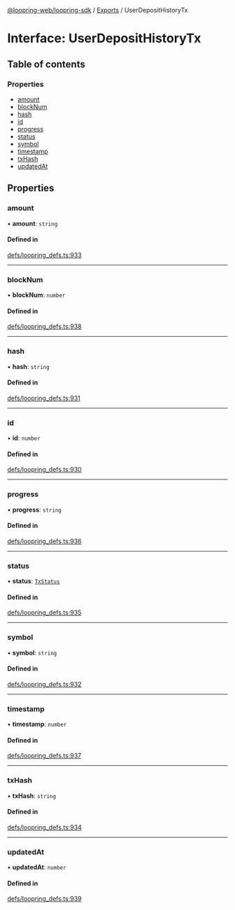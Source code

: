 [@loopring-web/loopring-sdk](../README.md) / [Exports](../modules.md) / UserDepositHistoryTx

# Interface: UserDepositHistoryTx

## Table of contents

### Properties

- [amount](UserDepositHistoryTx.md#amount)
- [blockNum](UserDepositHistoryTx.md#blocknum)
- [hash](UserDepositHistoryTx.md#hash)
- [id](UserDepositHistoryTx.md#id)
- [progress](UserDepositHistoryTx.md#progress)
- [status](UserDepositHistoryTx.md#status)
- [symbol](UserDepositHistoryTx.md#symbol)
- [timestamp](UserDepositHistoryTx.md#timestamp)
- [txHash](UserDepositHistoryTx.md#txhash)
- [updatedAt](UserDepositHistoryTx.md#updatedat)

## Properties

### amount

• **amount**: `string`

#### Defined in

[defs/loopring_defs.ts:933](https://github.com/Loopring/loopring_sdk/blob/ee2acc4/src/defs/loopring_defs.ts#L933)

___

### blockNum

• **blockNum**: `number`

#### Defined in

[defs/loopring_defs.ts:938](https://github.com/Loopring/loopring_sdk/blob/ee2acc4/src/defs/loopring_defs.ts#L938)

___

### hash

• **hash**: `string`

#### Defined in

[defs/loopring_defs.ts:931](https://github.com/Loopring/loopring_sdk/blob/ee2acc4/src/defs/loopring_defs.ts#L931)

___

### id

• **id**: `number`

#### Defined in

[defs/loopring_defs.ts:930](https://github.com/Loopring/loopring_sdk/blob/ee2acc4/src/defs/loopring_defs.ts#L930)

___

### progress

• **progress**: `string`

#### Defined in

[defs/loopring_defs.ts:936](https://github.com/Loopring/loopring_sdk/blob/ee2acc4/src/defs/loopring_defs.ts#L936)

___

### status

• **status**: [`TxStatus`](../enums/TxStatus.md)

#### Defined in

[defs/loopring_defs.ts:935](https://github.com/Loopring/loopring_sdk/blob/ee2acc4/src/defs/loopring_defs.ts#L935)

___

### symbol

• **symbol**: `string`

#### Defined in

[defs/loopring_defs.ts:932](https://github.com/Loopring/loopring_sdk/blob/ee2acc4/src/defs/loopring_defs.ts#L932)

___

### timestamp

• **timestamp**: `number`

#### Defined in

[defs/loopring_defs.ts:937](https://github.com/Loopring/loopring_sdk/blob/ee2acc4/src/defs/loopring_defs.ts#L937)

___

### txHash

• **txHash**: `string`

#### Defined in

[defs/loopring_defs.ts:934](https://github.com/Loopring/loopring_sdk/blob/ee2acc4/src/defs/loopring_defs.ts#L934)

___

### updatedAt

• **updatedAt**: `number`

#### Defined in

[defs/loopring_defs.ts:939](https://github.com/Loopring/loopring_sdk/blob/ee2acc4/src/defs/loopring_defs.ts#L939)

